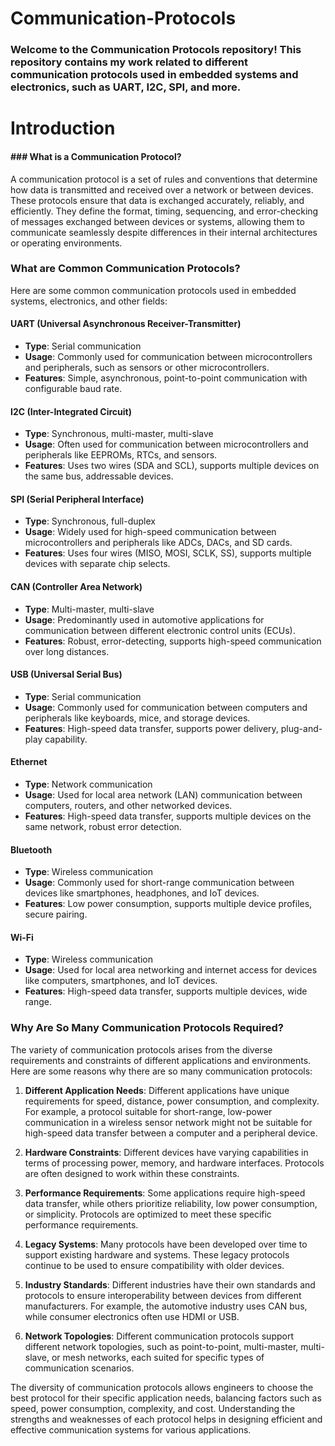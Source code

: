 # Communication-Protocols
### Welcome to the Communication Protocols repository! This repository contains my work  related to different communication protocols used in embedded systems and electronics, such as UART, I2C, SPI, and more.
# Introduction
#### ### What is a Communication Protocol?

A communication protocol is a set of rules and conventions that determine how data is transmitted and received over a network or between devices. These protocols ensure that data is exchanged accurately, reliably, and efficiently. They define the format, timing, sequencing, and error-checking of messages exchanged between devices or systems, allowing them to communicate seamlessly despite differences in their internal architectures or operating environments.

### What are Common Communication Protocols?

Here are some common communication protocols used in embedded systems, electronics, and other fields:

#### UART (Universal Asynchronous Receiver-Transmitter)
- **Type**: Serial communication
- **Usage**: Commonly used for communication between microcontrollers and peripherals, such as sensors or other microcontrollers.
- **Features**: Simple, asynchronous, point-to-point communication with configurable baud rate.

#### I2C (Inter-Integrated Circuit)
- **Type**: Synchronous, multi-master, multi-slave
- **Usage**: Often used for communication between microcontrollers and peripherals like EEPROMs, RTCs, and sensors.
- **Features**: Uses two wires (SDA and SCL), supports multiple devices on the same bus, addressable devices.

#### SPI (Serial Peripheral Interface)
- **Type**: Synchronous, full-duplex
- **Usage**: Widely used for high-speed communication between microcontrollers and peripherals like ADCs, DACs, and SD cards.
- **Features**: Uses four wires (MISO, MOSI, SCLK, SS), supports multiple devices with separate chip selects.

#### CAN (Controller Area Network)
- **Type**: Multi-master, multi-slave
- **Usage**: Predominantly used in automotive applications for communication between different electronic control units (ECUs).
- **Features**: Robust, error-detecting, supports high-speed communication over long distances.

#### USB (Universal Serial Bus)
- **Type**: Serial communication
- **Usage**: Commonly used for communication between computers and peripherals like keyboards, mice, and storage devices.
- **Features**: High-speed data transfer, supports power delivery, plug-and-play capability.

#### Ethernet
- **Type**: Network communication
- **Usage**: Used for local area network (LAN) communication between computers, routers, and other networked devices.
- **Features**: High-speed data transfer, supports multiple devices on the same network, robust error detection.

#### Bluetooth
- **Type**: Wireless communication
- **Usage**: Commonly used for short-range communication between devices like smartphones, headphones, and IoT devices.
- **Features**: Low power consumption, supports multiple device profiles, secure pairing.

#### Wi-Fi
- **Type**: Wireless communication
- **Usage**: Used for local area networking and internet access for devices like computers, smartphones, and IoT devices.
- **Features**: High-speed data transfer, supports multiple devices, wide range.

### Why Are So Many Communication Protocols Required?

The variety of communication protocols arises from the diverse requirements and constraints of different applications and environments. Here are some reasons why there are so many communication protocols:

1. **Different Application Needs**: Different applications have unique requirements for speed, distance, power consumption, and complexity. For example, a protocol suitable for short-range, low-power communication in a wireless sensor network might not be suitable for high-speed data transfer between a computer and a peripheral device.

2. **Hardware Constraints**: Different devices have varying capabilities in terms of processing power, memory, and hardware interfaces. Protocols are often designed to work within these constraints.

3. **Performance Requirements**: Some applications require high-speed data transfer, while others prioritize reliability, low power consumption, or simplicity. Protocols are optimized to meet these specific performance requirements.

4. **Legacy Systems**: Many protocols have been developed over time to support existing hardware and systems. These legacy protocols continue to be used to ensure compatibility with older devices.

5. **Industry Standards**: Different industries have their own standards and protocols to ensure interoperability between devices from different manufacturers. For example, the automotive industry uses CAN bus, while consumer electronics often use HDMI or USB.

6. **Network Topologies**: Different communication protocols support different network topologies, such as point-to-point, multi-master, multi-slave, or mesh networks, each suited for specific types of communication scenarios.

The diversity of communication protocols allows engineers to choose the best protocol for their specific application needs, balancing factors such as speed, power consumption, complexity, and cost. Understanding the strengths and weaknesses of each protocol helps in designing efficient and effective communication systems for various applications.
